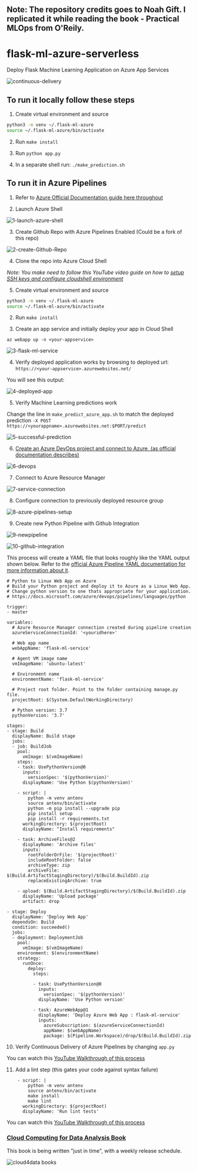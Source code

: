 ## Note: The repository credits goes to Noah Gift. I replicated it while reading the book - Practical MLOps from O'Reily. 

# flask-ml-azure-serverless
Deploy Flask Machine Learning Application on Azure App Services

![continuous-delivery](https://user-images.githubusercontent.com/58792/85061538-f7352780-b174-11ea-8001-b0561c5bad73.jpg)

## To run it locally follow these steps

1.  Create virtual environment and source

```bash
python3 -m venv ~/.flask-ml-azure
source ~/.flask-ml-azure/bin/activate
```

2.  Run `make install`

3.  Run `python app.py`

4.  In a separate shell run: `./make_prediction.sh`

## To run it in Azure Pipelines

1.  Refer to [Azure Official Documentation guide here throughout](https://docs.microsoft.com/en-us/azure/devops/pipelines/ecosystems/python-webapp?view=azure-devops)

2. Launch Azure Shell  

![1-launch-azure-shell](https://user-images.githubusercontent.com/58792/89555246-cc169e00-d7dd-11ea-8164-88caa1b8beba.png)

3.  Create Github Repo with Azure Pipelines Enabled (Could be a fork of this repo)

![2-create-Github-Repo](https://user-images.githubusercontent.com/58792/89555912-a3db6f00-d7de-11ea-9d2f-5ac030b43ec9.png)

4. Clone the repo into Azure Cloud Shell

*Note:  You make need to follow this YouTube video guide on how to [setup SSH keys and configure cloudshell environment](https://www.youtube.com/watch?v=3vtBAfPjQus)*

5.  Create virtual environment and source

```bash
python3 -m venv ~/.flask-ml-azure
source ~/.flask-ml-azure/bin/activate
```

2.  Run `make install`

3.  Create an app service and initially deploy your app in Cloud Shell

`az webapp up -n <your-appservice>`

![3-flask-ml-service](https://user-images.githubusercontent.com/58792/89557009-2e709e00-d7e0-11ea-9b31-9090c8067a10.png)

4. Verify deployed application works by browsing to deployed url: `https://<your-appservice>.azurewebsites.net/`

You will see this output:

![4-deployed-app](https://user-images.githubusercontent.com/58792/89557343-a8088c00-d7e0-11ea-891c-4d88333b8097.png)

5.  Verify Machine Learning predictions work

Change the line in `make_predict_azure_app.sh` to match the deployed prediction
`-X POST https://<yourappname>.azurewebsites.net:$PORT/predict `

![5-successful-prediction](https://user-images.githubusercontent.com/58792/89557573-02a1e800-d7e1-11ea-8318-1c628e13dae7.png)

6. [Create an Azure DevOps project and connect to Azure, (as official documentation describes)](https://docs.microsoft.com/en-us/azure/devops/pipelines/ecosystems/python-webapp?view=azure-devops)

![6-devops](https://user-images.githubusercontent.com/58792/89558313-097d2a80-d7e2-11ea-8b65-df052b300331.png)

7.  Connect to Azure Resource Manager

![7-service-connection](https://user-images.githubusercontent.com/58792/89558869-d0918580-d7e2-11ea-8ffe-52cfaf95fe16.png)

8.  Configure connection to previously deployed resource group

![8-azure-pipelines-setup](https://user-images.githubusercontent.com/58792/89560149-988b4200-d7e4-11ea-9e25-3554ac2bd8fd.png)

9.  Create new Python Pipeline with Github Integration

![9-newpipeline](https://user-images.githubusercontent.com/58792/89560429-f750bb80-d7e4-11ea-9f85-241d65d25c55.png)

![10-github-integration](https://user-images.githubusercontent.com/58792/89560627-5282ae00-d7e5-11ea-8b0b-bdecfff0e4d3.png)


This process will create a YAML file that looks roughly like the YAML output shown below.  Refer to the [official Azure Pipeline YAML documentation for more information about it](https://docs.microsoft.com/en-us/azure/devops/pipelines/ecosystems/python-webapp?view=azure-devops#yaml-pipeline-explained).

```
# Python to Linux Web App on Azure
# Build your Python project and deploy it to Azure as a Linux Web App.
# Change python version to one thats appropriate for your application.
# https://docs.microsoft.com/azure/devops/pipelines/languages/python

trigger:
- master

variables:
  # Azure Resource Manager connection created during pipeline creation
  azureServiceConnectionId: '<youridhere>'
  
  # Web app name
  webAppName: 'flask-ml-service'

  # Agent VM image name
  vmImageName: 'ubuntu-latest'

  # Environment name
  environmentName: 'flask-ml-service'

  # Project root folder. Point to the folder containing manage.py file.
  projectRoot: $(System.DefaultWorkingDirectory)
  
  # Python version: 3.7
  pythonVersion: '3.7'

stages:
- stage: Build
  displayName: Build stage
  jobs:
  - job: BuildJob
    pool:
      vmImage: $(vmImageName)
    steps:
    - task: UsePythonVersion@0
      inputs:
        versionSpec: '$(pythonVersion)'
      displayName: 'Use Python $(pythonVersion)'
    
    - script: |
        python -m venv antenv
        source antenv/bin/activate
        python -m pip install --upgrade pip
        pip install setup
        pip install -r requirements.txt
      workingDirectory: $(projectRoot)
      displayName: "Install requirements"

    - task: ArchiveFiles@2
      displayName: 'Archive files'
      inputs:
        rootFolderOrFile: '$(projectRoot)'
        includeRootFolder: false
        archiveType: zip
        archiveFile: $(Build.ArtifactStagingDirectory)/$(Build.BuildId).zip
        replaceExistingArchive: true

    - upload: $(Build.ArtifactStagingDirectory)/$(Build.BuildId).zip
      displayName: 'Upload package'
      artifact: drop

- stage: Deploy
  displayName: 'Deploy Web App'
  dependsOn: Build
  condition: succeeded()
  jobs:
  - deployment: DeploymentJob
    pool:
      vmImage: $(vmImageName)
    environment: $(environmentName)
    strategy:
      runOnce:
        deploy:
          steps:
          
          - task: UsePythonVersion@0
            inputs:
              versionSpec: '$(pythonVersion)'
            displayName: 'Use Python version'

          - task: AzureWebApp@1
            displayName: 'Deploy Azure Web App : flask-ml-service'
            inputs:
              azureSubscription: $(azureServiceConnectionId)
              appName: $(webAppName)
              package: $(Pipeline.Workspace)/drop/$(Build.BuildId).zip
  ```
10.  Verify Continuous Delivery of Azure Pipelines by changing `app.py`

You can watch this [YouTube Walkthrough of this process](https://www.youtube.com/watch?v=3KF9DltYvZU)

11.  Add a lint step (this gates your code against syntax failure)

```
    - script: |
        python -m venv antenv
        source antenv/bin/activate
        make install
        make lint
      workingDirectory: $(projectRoot)
      displayName: 'Run lint tests'
```

You can watch this [YouTube Walkthrough of this process](https://www.youtube.com/watch?v=TItOatTfAOc)


### [Cloud Computing for Data Analysis Book](https://leanpub.com/cloud4data)
This book is being written "just in time", with a weekly release schedule.

![cloud4data books](https://d2sofvawe08yqg.cloudfront.net/cloud4data/hero2x?1578933644)







